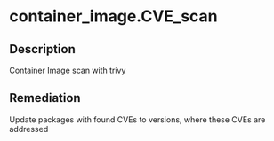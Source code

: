 # container_image.CVE_scan

## Description

Container Image scan with trivy

## Remediation

Update packages with found CVEs to versions, where these CVEs are addressed
